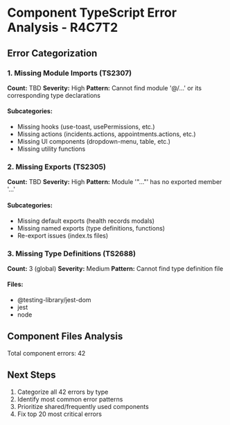 # Component TypeScript Error Analysis - R4C7T2

## Error Categorization

### 1. Missing Module Imports (TS2307)
**Count:** TBD
**Severity:** High
**Pattern:** Cannot find module '@/...' or its corresponding type declarations

#### Subcategories:
- Missing hooks (use-toast, usePermissions, etc.)
- Missing actions (incidents.actions, appointments.actions, etc.)
- Missing UI components (dropdown-menu, table, etc.)
- Missing utility functions

### 2. Missing Exports (TS2305)
**Count:** TBD
**Severity:** High
**Pattern:** Module '"..."' has no exported member '...'

#### Subcategories:
- Missing default exports (health records modals)
- Missing named exports (type definitions, functions)
- Re-export issues (index.ts files)

### 3. Missing Type Definitions (TS2688)
**Count:** 3 (global)
**Severity:** Medium
**Pattern:** Cannot find type definition file

#### Files:
- @testing-library/jest-dom
- jest
- node

## Component Files Analysis
Total component errors: 42

## Next Steps
1. Categorize all 42 errors by type
2. Identify most common error patterns
3. Prioritize shared/frequently used components
4. Fix top 20 most critical errors
